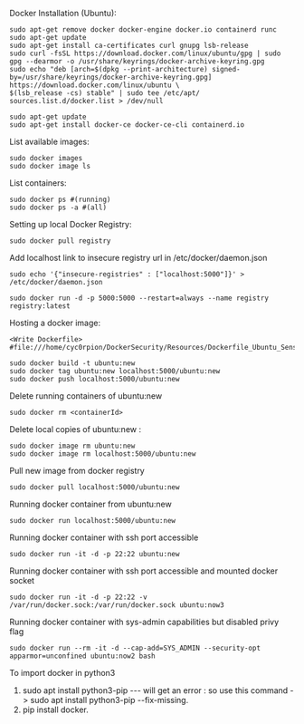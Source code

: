 Docker Installation (Ubuntu):

	sudo apt-get remove docker docker-engine docker.io containerd runc
	sudo apt-get update
	sudo apt-get install ca-certificates curl gnupg lsb-release
	sudo curl -fsSL https://download.docker.com/linux/ubuntu/gpg | sudo gpg --dearmor -o /usr/share/keyrings/docker-archive-keyring.gpg
	sudo echo "deb [arch=$(dpkg --print-architecture) signed-by=/usr/share/keyrings/docker-archive-keyring.gpg] https://download.docker.com/linux/ubuntu \
	$(lsb_release -cs) stable" | sudo tee /etc/apt/	sources.list.d/docker.list > /dev/null
	  
	sudo apt-get update
	sudo apt-get install docker-ce docker-ce-cli containerd.io

List available images:

	sudo docker images
	sudo docker image ls
	
List containers:

	sudo docker ps #(running)
	sudo docker ps -a #(all)

Setting up local Docker Registry:

	sudo docker pull registry
	
Add localhost link to insecure registry url in /etc/docker/daemon.json

	sudo echo '{"insecure-registries" : ["localhost:5000"]}' > /etc/docker/daemon.json

	sudo docker run -d -p 5000:5000 --restart=always --name registry registry:latest

Hosting a docker image:

	<Write Dockerfile> #file:///home/cyc0rpion/DockerSecurity/Resources/Dockerfile_Ubuntu_SensitiveInfo.txt

	sudo docker build -t ubuntu:new
	sudo docker tag ubuntu:new localhost:5000/ubuntu:new
	sudo docker push localhost:5000/ubuntu:new
	
Delete running containers of ubuntu:new

	sudo docker rm <containerId>

Delete local copies of ubuntu:new :

	sudo docker image rm ubuntu:new
	sudo docker image rm localhost:5000/ubuntu:new

Pull new image from docker registry

	sudo docker pull localhost:5000/ubuntu:new

Running docker container from ubuntu:new

	sudo docker run localhost:5000/ubuntu:new
	
	
Running docker container with ssh port accessible

	
	sudo docker run -it -d -p 22:22 ubuntu:new


Running docker container with ssh port accessible and mounted docker socket

	
	sudo docker run -it -d -p 22:22 -v /var/run/docker.sock:/var/run/docker.sock ubuntu:now3
	
	
Running docker container with sys-admin capabilities but disabled privy flag


	sudo docker run --rm -it -d --cap-add=SYS_ADMIN --security-opt apparmor=unconfined ubuntu:now2 bash
	
To import docker in python3
1. sudo apt install python3-pip
--- will get an error : so use this command -> sudo apt install python3-pip --fix-missing.
2. pip install docker.
	
